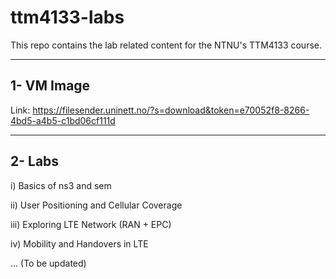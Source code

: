 # ttm4133-labs
This repo contains the lab related content for the NTNU's TTM4133 course.

------------
1- VM Image
------------
Link: https://filesender.uninett.no/?s=download&token=e70052f8-8266-4bd5-a4b5-c1bd06cf111d

------------
2- Labs
------------
i)   Basics of ns3 and sem

ii)  User Positioning and Cellular Coverage

iii) Exploring LTE Network (RAN + EPC)

iv)  Mobility and Handovers in LTE

... (To be updated)
